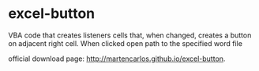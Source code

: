 excel-button
============

VBA code that creates listeners cells that, when changed, creates a button on adjacent right cell. When clicked open path to the specified word file

official download page: http://martencarlos.github.io/excel-button.
